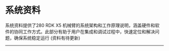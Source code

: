 # 系统资料
系统资料提供了280 RDK X5 机械臂的系统架构和工作原理说明，涵盖硬件和软件的协同工作方式。此部分有助于用户在集成和调试过程中，快速定位和解决问题，确保系统稳定运行
(资料有待更新)

---

